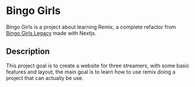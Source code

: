 # Bingo Girls

Bingo Girls is a project about learning Remix, a complete refactor from [Bingo Girls Legacy](https://github.com/WilliamCSA04/bingo-girls-legacy) made with Nextjs.

## Description

This project goal is to create a website for three streamers, with some basic features and layout, the main goal is to learn how to use remix doing a project that can actually be use.
